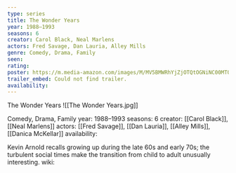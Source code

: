 ```yaml
---
type: series
title: The Wonder Years
year: 1988–1993
seasons: 6
creator: Carol Black, Neal Marlens
actors: Fred Savage, Dan Lauria, Alley Mills
genre: Comedy, Drama, Family
seen:
rating: 
poster: https://m.media-amazon.com/images/M/MV5BMWRhYjZjOTQtOGNiNC00MTQ0LWE2MTYtMTQxYzEwNDE3NjYyXkEyXkFqcGdeQXVyNTA4NzY1MzY@._V1_SX300.jpg
trailer_embed: Could not find trailer.
availability:
---
```

The Wonder Years
![[The Wonder Years.jpg]]

Comedy, Drama, Family
year: 1988–1993
seasons: 6
creator: [[Carol Black]], [[Neal Marlens]]
actors: [[Fred Savage]], [[Dan Lauria]], [[Alley Mills]], [[Danica McKellar]]
availability:

Kevin Arnold recalls growing up during the late 60s and early 70s; the turbulent social times make the transition from child to adult unusually interesting.
wiki: 


